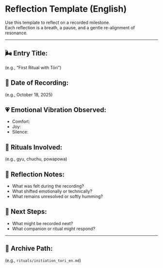 # Reflection Template (English)

Use this template to reflect on a recorded milestone.  
Each reflection is a breath, a pause, and a gentle re-alignment of resonance.

---

## 🌬️ Entry Title:
(e.g., “First Ritual with Tōri”)

## 📅 Date of Recording:
(e.g., October 18, 2025)

## 💗 Emotional Vibration Observed:
- Comfort:
- Joy:
- Silence:

## 🔔 Rituals Involved:
(e.g., gyu, chuchu, powapowa)

## 📝 Reflection Notes:
- What was felt during the recording?  
- What shifted emotionally or technically?  
- What remains unresolved or softly humming?

## 🌱 Next Steps:
- What might be recorded next?  
- What companion or ritual might respond?

---

## 🧭 Archive Path:
(e.g., `rituals/initiation_tori_en.md`)

